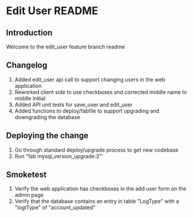 # Edit User README

## Introduction

Welcome to the edit_user feature branch readme

## Changelog

1) Added edit_user api call to support changing users in the web application
2) Reworked client side to use checkboxes and corrected middle name to middle initial
3) Added API unit tests for save_user and edit_user
4) Added functions to deploy/fabfile to support upgrading and downgrading the database

## Deploying the change

1) Go through standard deploy/upgrade process to get new codebase
2) Run "fab mysql_version_upgrade:3"'

## Smoketest

1) Verify the web application has checkboxes in the add user form on the admin page
2) Verify that the database contains an entry in table "LogType" with a "logtType" of 
    "account_updated"

